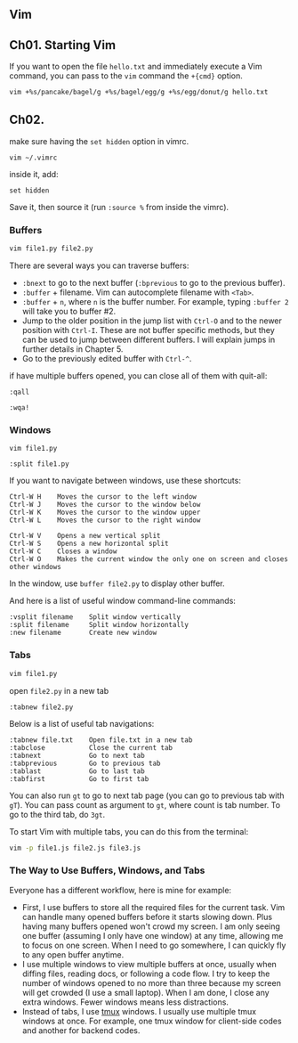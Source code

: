 ## Vim

## Ch01. Starting Vim

If you want to open the file `hello.txt` and immediately execute a Vim command, you can pass to the `vim` command the `+{cmd}` option.

```bash
vim +%s/pancake/bagel/g +%s/bagel/egg/g +%s/egg/donut/g hello.txt
```

## Ch02. 

make sure having the `set hidden` option in vimrc.

`vim ~/.vimrc`

inside it, add:

```
set hidden
```

Save it, then source it (run `:source %` from inside the vimrc).

### Buffers

```bash
vim file1.py file2.py
```

There are several ways you can traverse buffers:

- `:bnext` to go to the next buffer (`:bprevious` to go to the previous buffer).
- `:buffer` + filename. Vim can autocomplete filename with `<Tab>`.
- `:buffer` + `n`, where `n` is the buffer number. For example, typing `:buffer 2` will take you to buffer #2.
- Jump to the older position in the jump list with `Ctrl-O` and to the newer position with `Ctrl-I`. These are not buffer specific methods, but they can be used to jump between different buffers. I will explain jumps in further details in Chapter 5.
- Go to the previously edited buffer with `Ctrl-^`.

if have multiple buffers opened, you can close all of them with quit-all:

```
:qall
```

```
:wqa!
```

### Windows

```
vim file1.py
```

```
:split file1.py
```

If you want to navigate between windows, use these shortcuts:

```
Ctrl-W H    Moves the cursor to the left window
Ctrl-W J    Moves the cursor to the window below
Ctrl-W K    Moves the cursor to the window upper
Ctrl-W L    Moves the cursor to the right window

Ctrl-W V    Opens a new vertical split
Ctrl-W S    Opens a new horizontal split
Ctrl-W C    Closes a window
Ctrl-W O    Makes the current window the only one on screen and closes other windows
```

In the window, use `buffer file2.py` to display other buffer.

And here is a list of useful window command-line commands:

```
:vsplit filename    Split window vertically
:split filename     Split window horizontally
:new filename       Create new window
```

### Tabs

```bash
vim file1.py
```

open `file2.py` in a new tab

```
:tabnew file2.py
```

Below is a list of useful tab navigations:

```
:tabnew file.txt    Open file.txt in a new tab
:tabclose           Close the current tab
:tabnext            Go to next tab
:tabprevious        Go to previous tab
:tablast            Go to last tab
:tabfirst           Go to first tab
```

You can also run `gt` to go to next tab page (you can go to previous tab with `gT`). You can pass count as argument to `gt`, where count is tab number. To go to the third tab, do `3gt`.

To start Vim with multiple tabs, you can do this from the terminal:

```bash
vim -p file1.js file2.js file3.js
```

### The Way to Use Buffers, Windows, and Tabs

Everyone has a different workflow, here is mine for example:

- First, I use buffers to store all the required files for the current task. Vim can handle many opened buffers before it starts slowing down. Plus having many buffers opened won't crowd my screen. I am only seeing one buffer (assuming I only have one window) at any time, allowing me to focus on one screen. When I need to go somewhere, I can quickly fly to any open buffer anytime.
- I use multiple windows to view multiple buffers at once, usually when diffing files, reading docs, or following a code flow. I try to keep the number of windows opened to no more than three because my screen will get crowded (I use a small laptop). When I am done, I close any extra windows. Fewer windows means less distractions.
- Instead of tabs, I use [tmux](https://github.com/tmux/tmux/wiki) windows. I usually use multiple tmux windows at once. For example, one tmux window for client-side codes and another for backend codes.